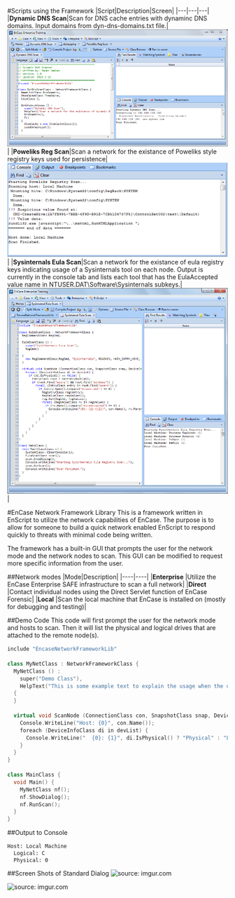 #Scripts using the Framework
|Script|Description|Screen|
|---|---|---|
|**Dynamic DNS Scan**|Scan for DNS cache entries with dynaminc DNS domains. Input domains from dyn-dns-domains.txt file.|<img src="https://github.com/JamesHabben/EnCaseNetworkFramework/blob/master/Screens/dyndns.png"/>|
|**Poweliks Reg Scan**|Scan a network for the existance of Poweliks style registry keys used for persistence|<img src="https://github.com/JamesHabben/EnCaseNetworkFramework/blob/master/Screens/poweliks.png"/>|
|**Sysinternals Eula Scan**|Scan a network for the existance of eula registry keys indicating usage of a Sysinternals tool on each node.  Output is currently in the console tab and lists each tool that has the EulaAccepted value name in NTUSER.DAT\\Software\\Sysinternals subkeys.|<img src="https://github.com/JamesHabben/EnCaseNetworkFramework/blob/master/Screens/sysinteula.png"/>|

#EnCase Network Framework Library
This is a framework written in EnScript to utilize the network capabilities of EnCase.  The purpose is to allow for someone to build a quick network enabled EnScript to respond quickly to threats with minimal code being written.  

The framework has a built-in GUI that prompts the user for the network mode and the network nodes to scan.  This GUI can be modified to request more specific information from the user.

##Network modes
|Mode|Description|
|----|----|
|**Enterprise** |Utilize the EnCase Enterprise SAFE infrastructure to scan a full network|
|**Direct**     |Contact individual nodes using the Direct Servlet function of EnCase Forensic|
|**Local**      |Scan the local machine that EnCase is installed on (mostly for debugging and testing)|
  
##Demo Code
This code will first prompt the user for the network mode and hosts to scan.  Then it will list the physical and logical drives that are attached to the remote node(s).
```c++
include "EncaseNetworkFrameworkLib"

class MyNetClass : NetworkFrameworkClass {
  MyNetClass () :
    super("Demo Class"),
    HelpText("This is some example text to explain the usage when the user clicks the help button")
  {
  }
  
  virtual void ScanNode (ConnectionClass con, SnapshotClass snap, DeviceInfoClass devList) {
    Console.WriteLine("Host: {0}", con.Name());
    foreach (DeviceInfoClass di in devList) {
      Console.WriteLine("  {0}: {1}", di.IsPhysical() ? "Physical" : "Logical", di.Name());
    }
  }
}

class MainClass {
  void Main() {
    MyNetClass nf();
    nf.ShowDialog();
    nf.RunScan();
  }
}
```
##Output to Console
```
Host: Local Machine
  Logical: C
  Physical: 0
```
##Screen Shots of Standard Dialog
<img src="http://i.imgur.com/PmZwJm4.png" title="source: imgur.com" />

<img src="http://i.imgur.com/XOy38TV.png" title="source: imgur.com" />
